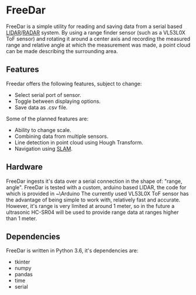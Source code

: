 # FreeDar
FreeDar is a simple utility for reading and saving data from a serial based [LIDAR](https://en.wikipedia.org/wiki/Lidar)/[RADAR](https://en.wikipedia.org/wiki/Radar) system.
By using a range finder sensor (such as a VL53L0X ToF sensor) and rotating it around a center axis and recording the measured range and relative angle at which the measurement was made, a point cloud can be made describing the surrounding area.

## Features
Freedar offers the following features, subject to change:

* Select serial port of sensor.
* Toggle between displaying options.
* Save data as .csv file.

Some of the planned features are:

* Ability to change scale.
* Combining data from multiple sensors.
* Line detection in point cloud using Hough Transform.
* Navigation using [SLAM](https://en.wikipedia.org/wiki/Simultaneous_localization_and_mapping).

## Hardware
FreeDar ingests it's data over a serial connection in the shape of: "range, angle". FreeDar is tested with a custom, arduino based LIDAR, the code for which is provided in ~\Arduino
The currently used VL53L0X ToF sensor has the advantage of being simple to work with, relatively fast and accurate. However, it's range is very limited at around 1 meter, so in the future a ultrasonic HC-SR04 will be used to provide range data at ranges higher than 1 meter.

## Dependencies
FreeDar is written in Python 3.6, it's dependencies are:

* tkinter
* numpy
* pandas
* time
* serial